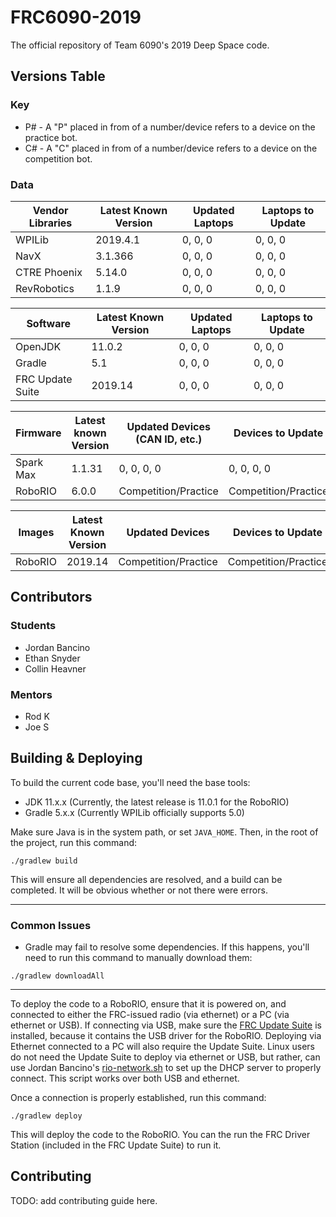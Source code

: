 # FRC6090-2019
The official repository of Team 6090's 2019 Deep Space code.

## Versions Table

### Key
- P# - A "P" placed in from of a number/device refers to a device on the practice bot.
- C# - A "C" placed in from of a number/device refers to a device on the competition bot.

### Data
| Vendor Libraries | Latest Known Version  | Updated Laptops | Laptops to Update |
|------------------|-----------------------|-----------------|-------------------|
| WPILib           | 2019.4.1              | 0, 0, 0         | 0, 0, 0           |
| NavX             | 3.1.366               | 0, 0, 0         | 0, 0, 0           |
| CTRE Phoenix     | 5.14.0                | 0, 0, 0         | 0, 0, 0           |
| RevRobotics      | 1.1.9                 | 0, 0, 0         | 0, 0, 0           |

| Software         | Latest Known Version | Updated Laptops | Laptops to Update |
|------------------|----------------------|-----------------|-------------------|
| OpenJDK          | 11.0.2               | 0, 0, 0         | 0, 0, 0           |
| Gradle           | 5.1                  | 0, 0, 0         | 0, 0, 0           |
| FRC Update Suite | 2019.14              | 0, 0, 0         | 0, 0, 0           |

| Firmware  | Latest known Version | Updated Devices (CAN ID, etc.) | Devices to Update    |
|-----------|----------------------|--------------------------------|----------------------|
| Spark Max | 1.1.31               | 0, 0, 0, 0                     | 0, 0, 0, 0           |
| RoboRIO   | 6.0.0                | Competition/Practice           | Competition/Practice |

| Images  | Latest Known Version | Updated Devices      | Devices to Update    |
|---------|----------------------|----------------------|----------------------|
| RoboRIO | 2019.14              | Competition/Practice | Competition/Practice |


## Contributors
### Students
- Jordan Bancino
- Ethan Snyder
- Collin Heavner

### Mentors
- Rod K
- Joe S

## Building & Deploying
To build the current code base, you'll need the base tools:

- JDK 11.x.x (Currently, the latest release is 11.0.1 for the RoboRIO)
- Gradle 5.x.x (Currently WPILib officially supports 5.0)

Make sure Java is in the system path, or set `JAVA_HOME`. Then, in the root of the project, run this command:

```
./gradlew build
 ```
 
This will ensure all dependencies are resolved, and a build can be completed.
It will be obvious whether or not there were errors. 

---

### Common Issues
- Gradle may fail to resolve some dependencies. If this happens, you'll need to run this command to manually download
them: 

```
./gradlew downloadAll
```
---

To deploy the code to a RoboRIO, ensure that it is powered on, and connected to either the FRC-issued radio (via ethernet)
or a PC (via ethernet or USB). If connecting via USB, make sure the [FRC Update Suite](https://wpilib.screenstepslive.com/s/currentCS/m/cpp/l/1027499-installing-the-frc-update-suite-all-languages) is installed, because it contains the USB driver for the RoboRIO. Deploying via Ethernet connected to a PC will also require the Update Suite. Linux users do not need the Update Suite to deploy via ethernet or USB, but rather, can use Jordan Bancino's [rio-network.sh]() to set up the DHCP server to properly connect. This script works over both USB and ethernet.

Once a connection is properly established, run this command:

```
./gradlew deploy
```

This will deploy the code to the RoboRIO. You can the run the FRC Driver Station (included in the FRC Update Suite) to run it.

## Contributing
TODO: add contributing guide here.
